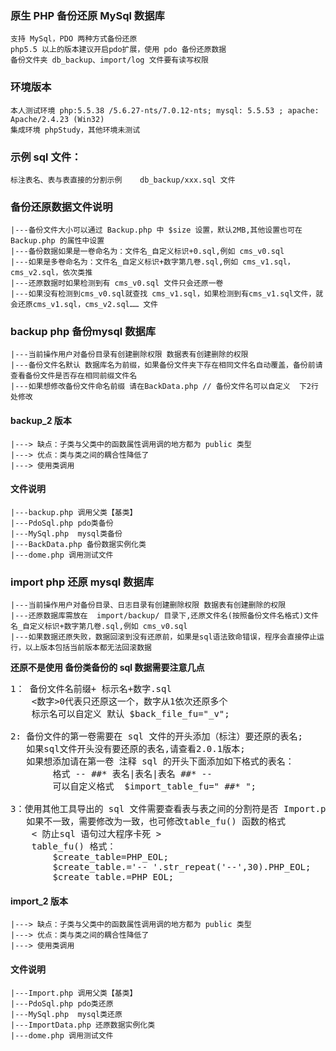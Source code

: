 ### 原生 PHP 备份还原 MySql 数据库
    支持 MySql，PDO 两种方式备份还原
    php5.5 以上的版本建议开启pdo扩展，使用 pdo 备份还原数据
    备份文件夹 db_backup、import/log 文件要有读写权限

### 环境版本
	本人测试环境 php:5.5.38 /5.6.27-nts/7.0.12-nts; mysql: 5.5.53 ; apache: Apache/2.4.23 (Win32)
	集成环境 phpStudy，其他环境未测试

### 示例 sql 文件：
    标注表名、表与表直接的分割示例    db_backup/xxx.sql 文件

### 备份还原数据文件说明
    |---备份文件大小可以通过 Backup.php 中 $size 设置，默认2MB,其他设置也可在 Backup.php 的属性中设置
    |---备份数据如果是一卷命名为：文件名_自定义标识+0.sql,例如 cms_v0.sql
    |---如果是多卷命名为：文件名_自定义标识+数字第几卷.sql,例如 cms_v1.sql，cms_v2.sql，依次类推
    |---还原数据时如果检测到有 cms_v0.sql 文件只会还原一卷
    |---如果没有检测到cms_v0.sql就查找 cms_v1.sql，如果检测到有cms_v1.sql文件，就会还原cms_v1.sql，cms_v2.sql…… 文件

### backup php 备份mysql  数据库
    |---当前操作用户对备份目录有创建删除权限 数据表有创建删除的权限
    |---备份文件名默认 数据库名为前缀，如果备份文件夹下存在相同文件名自动覆盖，备份前请查看备份文件是否存在相同前缀文件名
    |---如果想修改备份文件命名前缀 请在BackData.php // 备份文件名可以自定义  下2行处修改

#### backup_2 版本
	|---> 缺点：子类与父类中的函数属性调用调的地方都为 public 类型
	|---> 优点：类与类之间的耦合性降低了
	|---> 使用类调用

#### 文件说明
	|---backup.php 调用父类【基类】
	|---PdoSql.php pdo类备份
	|---MySql.php  mysql类备份
	|---BackData.php 备份数据实例化类
	|---dome.php 调用测试文件

### import php 还原 mysql  数据库
    |---当前操作用户对备份目录、日志目录有创建删除权限 数据表有创建删除的权限
    |---还原数据库需放在  import/backup/ 目录下,还原文件名(按照备份文件名格式)文件名_自定义标识+数字第几卷.sql,例如 cms_v0.sql
    |---如果数据还原失败，数据回滚到没有还原前，如果是sql语法致命错误，程序会直接停止运行，以上版本包括当前版本都无法回滚数据

**还原不是使用 备份类备份的 sql 数据需要注意几点**
<pre>
1： 备份文件名前缀+ 标示名+数字.sql
	<数字>0代表只还原这一个，数字从1依次还原多个
  	标示名可以自定义 默认 $back_file_fu="_v";

2: 备份文件的第一卷需要在 sql 文件的开头添加（标注）要还原的表名;
   如果sql文件开头没有要还原的表名,请查看2.0.1版本;
   如果想添加请在第一卷 注释 sql 的开头下面添加如下格式的表名：
	    格式 -- ##* 表名|表名|表名 ##* --
	    可以自定义格式  $import_table_fu=" ##* ";

3：使用其他工具导出的 sql 文件需要查看表与表之间的分割符是否 Import.php 下的 table_fu()函数定义的一致，
   如果不一致，需要修改为一致，也可修改table_fu() 函数的格式
	< 防止sql 语句过大程序卡死 >
	table_fu() 格式：
		$create_table=PHP_EOL;
		$create_table.='-- '.str_repeat('--',30).PHP_EOL;
		$create_table.=PHP_EOL;
</pre>

#### import_2 版本
	|---> 缺点：子类与父类中的函数属性调用调的地方都为 public 类型
	|---> 优点：类与类之间的耦合性降低了
	|---> 使用类调用

#### 文件说明
	|---Import.php 调用父类【基类】
	|---PdoSql.php pdo类还原
	|---MySql.php  mysql类还原
	|---ImportData.php 还原数据实例化类
	|---dome.php 调用测试文件